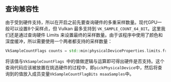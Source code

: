 ## 查询兼容性

由于受到硬件支持，所以在开启之前先要查询硬件的多重采样数量。现代GPU一般可以设置8个采样点，但 Vulkan 最多支持到 `VK_SAMPLE_COUNT_64_BIT`。这里我们还是通过查询硬件 Limits 来设置最终的采样数量。由于该程序中使用了颜色和深度缓冲，所以需要使用一个两者都支持的采样数量：

```c++
VkSampleCountFlags counts = std::min(physicalDeviceProperties.limits.framebufferColorSampleCounts, physicalDeviceProperties.limits.framebufferDepthSampleCounts)
```

将该值与`VkSampleCountFlags `中的值做逻辑与运算即可得出硬件是否支持。这个查询代码应该被放置在挑选硬件的过程中，即`pickPhysicalDevice`中，然后将查询到的值放入成员变量`VkSampleCountFlagBits msaaSamples`中。

